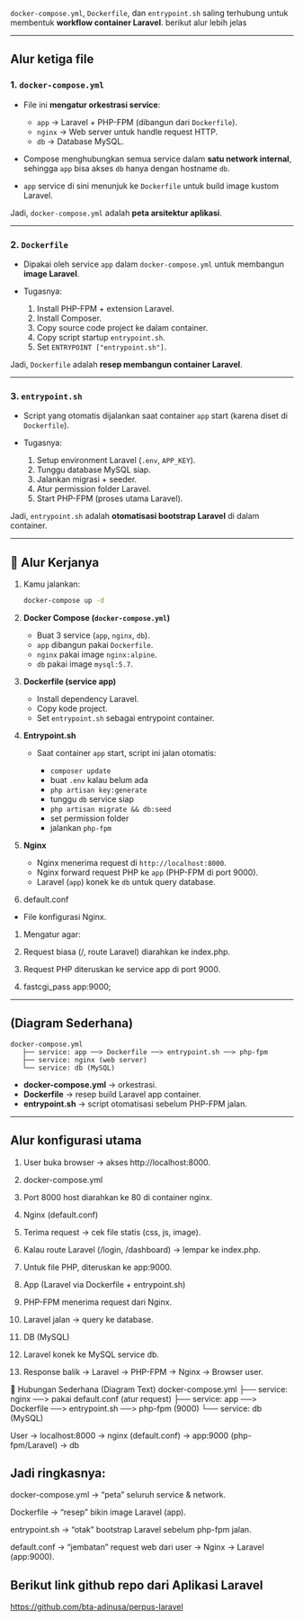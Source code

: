 `docker-compose.yml`, `Dockerfile`, dan `entrypoint.sh` saling terhubung untuk membentuk **workflow container Laravel**. berikut alur lebih jelas

---

## Alur ketiga file

### 1. **`docker-compose.yml`**

* File ini **mengatur orkestrasi service**:

  * `app` → Laravel + PHP-FPM (dibangun dari `Dockerfile`).
  * `nginx` → Web server untuk handle request HTTP.
  * `db` → Database MySQL.
* Compose menghubungkan semua service dalam **satu network internal**, sehingga `app` bisa akses `db` hanya dengan hostname `db`.
* `app` service di sini menunjuk ke `Dockerfile` untuk build image kustom Laravel.

Jadi, `docker-compose.yml` adalah **peta arsitektur aplikasi**.

---

### 2. **`Dockerfile`**

* Dipakai oleh service `app` dalam `docker-compose.yml` untuk membangun **image Laravel**.
* Tugasnya:

  1. Install PHP-FPM + extension Laravel.
  2. Install Composer.
  3. Copy source code project ke dalam container.
  4. Copy script startup `entrypoint.sh`.
  5. Set `ENTRYPOINT ["entrypoint.sh"]`.

Jadi, `Dockerfile` adalah **resep membangun container Laravel**.

---

### 3. **`entrypoint.sh`**

* Script yang otomatis dijalankan saat container `app` start (karena diset di `Dockerfile`).
* Tugasnya:

  1. Setup environment Laravel (`.env`, `APP_KEY`).
  2. Tunggu database MySQL siap.
  3. Jalankan migrasi + seeder.
  4. Atur permission folder Laravel.
  5. Start PHP-FPM (proses utama Laravel).

Jadi, `entrypoint.sh` adalah **otomatisasi bootstrap Laravel** di dalam container.

---

## 🔄 Alur Kerjanya

1. Kamu jalankan:

   ```bash
   docker-compose up -d
   ```

2. **Docker Compose (`docker-compose.yml`)**

   * Buat 3 service (`app`, `nginx`, `db`).
   * `app` dibangun pakai `Dockerfile`.
   * `nginx` pakai image `nginx:alpine`.
   * `db` pakai image `mysql:5.7`.

3. **Dockerfile (service app)**

   * Install dependency Laravel.
   * Copy kode project.
   * Set `entrypoint.sh` sebagai entrypoint container.

4. **Entrypoint.sh**

   * Saat container `app` start, script ini jalan otomatis:

     * `composer update`
     * buat `.env` kalau belum ada
     * `php artisan key:generate`
     * tunggu `db` service siap
     * `php artisan migrate && db:seed`
     * set permission folder
     * jalankan `php-fpm`

5. **Nginx**

   * Nginx menerima request di `http://localhost:8000`.
   * Nginx forward request PHP ke `app` (PHP-FPM di port 9000).
   * Laravel (`app`) konek ke `db` untuk query database.

6. default.conf

- File konfigurasi Nginx.

1. Mengatur agar:

2. Request biasa (/, route Laravel) diarahkan ke index.php.
 
3. Request PHP diteruskan ke service app di port 9000.

4. fastcgi_pass app:9000;

---

## (Diagram Sederhana)

```
docker-compose.yml
   ├── service: app ──> Dockerfile ──> entrypoint.sh ──> php-fpm
   ├── service: nginx (web server)
   └── service: db (MySQL)
```

* **docker-compose.yml** → orkestrasi.
* **Dockerfile** → resep build Laravel app container.
* **entrypoint.sh** → script otomatisasi sebelum PHP-FPM jalan.

---



## Alur konfigurasi utama

1. User buka browser → akses http://localhost:8000.

2. docker-compose.yml

3. Port 8000 host diarahkan ke 80 di container nginx.

4. Nginx (default.conf)

5. Terima request → cek file statis (css, js, image).

6. Kalau route Laravel (/login, /dashboard) → lempar ke index.php.

7. Untuk file PHP, diteruskan ke app:9000.

8. App (Laravel via Dockerfile + entrypoint.sh)

9. PHP-FPM menerima request dari Nginx.

10. Laravel jalan → query ke database.

11. DB (MySQL)

12. Laravel konek ke MySQL service db.

13. Response balik → Laravel → PHP-FPM → Nginx → Browser user.

🔗 Hubungan Sederhana (Diagram Text)
docker-compose.yml
   ├── service: nginx ──> pakai default.conf (atur request)
   ├── service: app ──> Dockerfile ──> entrypoint.sh ──> php-fpm (9000)
   └── service: db (MySQL)

User → localhost:8000 → nginx (default.conf) → app:9000 (php-fpm/Laravel) → db


## Jadi ringkasnya:

docker-compose.yml → “peta” seluruh service & network.

Dockerfile → “resep” bikin image Laravel (app).

entrypoint.sh → “otak” bootstrap Laravel sebelum php-fpm jalan.

default.conf → “jembatan” request web dari user → Nginx → Laravel (app:9000).

## Berikut link github repo dari Aplikasi Laravel
https://github.com/bta-adinusa/perpus-laravel 